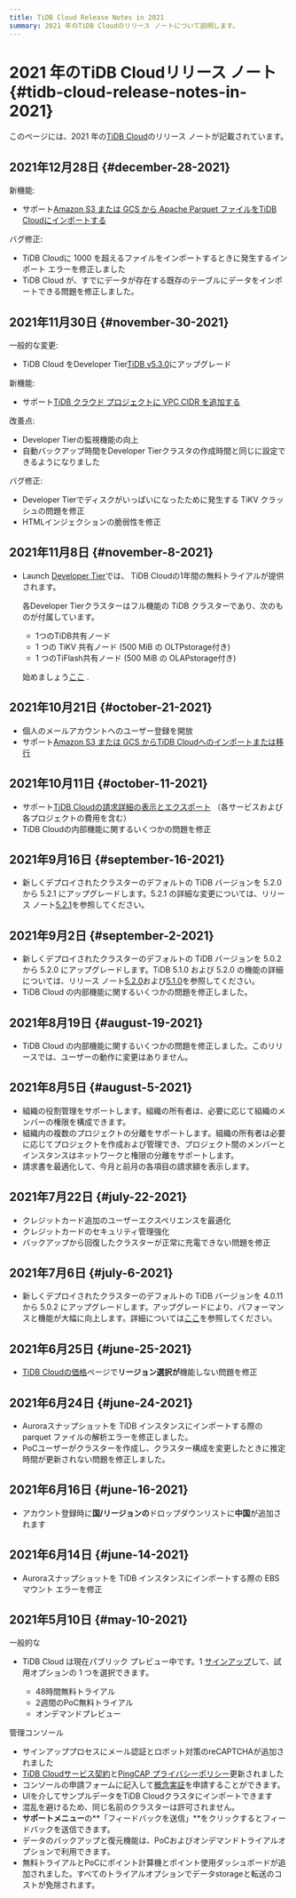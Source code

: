```yaml
---
title: TiDB Cloud Release Notes in 2021
summary: 2021 年のTiDB Cloudのリリース ノートについて説明します。
---
```


# 2021 年のTiDB Cloudリリース ノート {#tidb-cloud-release-notes-in-2021}

このページには、2021 年の[TiDB Cloud](https://www.pingcap.com/tidb-cloud/)のリリース ノートが記載されています。

## 2021年12月28日 {#december-28-2021}

新機能:

-   サポート[Amazon S3 または GCS から Apache Parquet ファイルをTiDB Cloudにインポートする](/tidb-cloud/import-parquet-files.md)

バグ修正:

-   TiDB Cloudに 1000 を超えるファイルをインポートするときに発生するインポート エラーを修正しました
-   TiDB Cloud が、すでにデータが存在する既存のテーブルにデータをインポートできる問題を修正しました。

## 2021年11月30日 {#november-30-2021}

一般的な変更:

-   TiDB Cloud をDeveloper Tier[TiDB v5.3.0](https://docs.pingcap.com/tidb/stable/release-5.3.0)にアップグレード

新機能:

-   サポート[TiDB クラウド プロジェクトに VPC CIDR を追加する](/tidb-cloud/set-up-vpc-peering-connections.md)

改善点:

-   Developer Tierの監視機能の向上
-   自動バックアップ時間をDeveloper Tierクラスタの作成時間と同じに設定できるようになりました

バグ修正:

-   Developer Tierでディスクがいっぱいになったために発生する TiKV クラッシュの問題を修正
-   HTMLインジェクションの脆弱性を修正

## 2021年11月8日 {#november-8-2021}

-   Launch [Developer Tier](/tidb-cloud/select-cluster-tier.md#tidb-cloud-serverless)では、 TiDB Cloudの1年間の無料トライアルが提供されます。

    各Developer Tierクラスターはフル機能の TiDB クラスターであり、次のものが付属しています。

    -   1つのTiDB共有ノード
    -   1 つの TiKV 共有ノード (500 MiB の OLTPstorage付き)
    -   1 つのTiFlash共有ノード (500 MiB の OLAPstorage付き)

    始めましょう[ここ](/tidb-cloud/tidb-cloud-quickstart.md) .

## 2021年10月21日 {#october-21-2021}

-   個人のメールアカウントへのユーザー登録を開放
-   サポート[Amazon S3 または GCS からTiDB Cloudへのインポートまたは移行](/tidb-cloud/import-csv-files.md)

## 2021年10月11日 {#october-11-2021}

-   サポート[TiDB Cloudの請求詳細の表示とエクスポート](/tidb-cloud/tidb-cloud-billing.md#billing-details) （各サービスおよび各プロジェクトの費用を含む）
-   TiDB Cloudの内部機能に関するいくつかの問題を修正

## 2021年9月16日 {#september-16-2021}

-   新しくデプロイされたクラスターのデフォルトの TiDB バージョンを 5.2.0 から 5.2.1 にアップグレードします。5.2.1 の詳細な変更については、リリース ノート[5.2.1](https://docs.pingcap.com/tidb/stable/release-5.2.1)を参照してください。

## 2021年9月2日 {#september-2-2021}

-   新しくデプロイされたクラスターのデフォルトの TiDB バージョンを 5.0.2 から 5.2.0 にアップグレードします。TiDB 5.1.0 および 5.2.0 の機能の詳細については、リリース ノート[5.2.0](https://docs.pingcap.com/tidb/stable/release-5.2.0)および[5.1.0](https://docs.pingcap.com/tidb/stable/release-5.1.0)を参照してください。
-   TiDB Cloud の内部機能に関するいくつかの問題を修正しました。

## 2021年8月19日 {#august-19-2021}

-   TiDB Cloud の内部機能に関するいくつかの問題を修正しました。このリリースでは、ユーザーの動作に変更はありません。

## 2021年8月5日 {#august-5-2021}

-   組織の役割管理をサポートします。組織の所有者は、必要に応じて組織のメンバーの権限を構成できます。
-   組織内の複数のプロジェクトの分離をサポートします。組織の所有者は必要に応じてプロジェクトを作成および管理でき、プロジェクト間のメンバーとインスタンスはネットワークと権限の分離をサポートします。
-   請求書を最適化して、今月と前月の各項目の請求額を表示します。

## 2021年7月22日 {#july-22-2021}

-   クレジットカード追加のユーザーエクスペリエンスを最適化
-   クレジットカードのセキュリティ管理強化
-   バックアップから回復したクラスターが正常に充電できない問題を修正

## 2021年7月6日 {#july-6-2021}

-   新しくデプロイされたクラスターのデフォルトの TiDB バージョンを 4.0.11 から 5.0.2 にアップグレードします。アップグレードにより、パフォーマンスと機能が大幅に向上します。詳細については[ここ](https://docs.pingcap.com/tidb/stable/release-5.0.0)を参照してください。

## 2021年6月25日 {#june-25-2021}

-   [TiDB Cloudの価格](https://www.pingcap.com/pricing/)ページで**リージョン選択が**機能しない問題を修正

## 2021年6月24日 {#june-24-2021}

-   Auroraスナップショットを TiDB インスタンスにインポートする際の parquet ファイルの解析エラーを修正しました。
-   PoCユーザーがクラスターを作成し、クラスター構成を変更したときに推定時間が更新されない問題を修正しました。

## 2021年6月16日 {#june-16-2021}

-   アカウント登録時に**国/リージョンの**ドロップダウンリストに**中国**が追加されます

## 2021年6月14日 {#june-14-2021}

-   Auroraスナップショットを TiDB インスタンスにインポートする際の EBS マウント エラーを修正

## 2021年5月10日 {#may-10-2021}

一般的な

-   TiDB Cloud は現在パブリック プレビュー中です。1 [サインアップ](https://tidbcloud.com/signup)して、試用オプションの 1 つを選択できます。

    -   48時間無料トライアル
    -   2週間のPoC無料トライアル
    -   オンデマンドプレビュー

管理コンソール

-   サインアッププロセスにメール認証とロボット対策のreCAPTCHAが追加されました
-   [TiDB Cloudサービス契約](https://pingcap.com/legal/tidb-cloud-services-agreement)と[PingCAP プライバシーポリシー](https://pingcap.com/legal/privacy-policy/)更新されました
-   コンソールの申請フォームに記入して[概念実証](/tidb-cloud/tidb-cloud-poc.md)を申請することができます。
-   UIを介してサンプルデータをTiDB Cloudクラスタにインポートできます
-   混乱を避けるため、同じ名前のクラスターは許可されません。
-   **サポートメニュー**の**「フィードバックを送信」**をクリックするとフィードバックを送信できます。
-   データのバックアップと復元機能は、PoCおよびオンデマンドトライアルオプションで利用できます。
-   無料トライアルとPoCにポイント計算機とポイント使用ダッシュボードが追加されました。すべてのトライアルオプションでデータstorageと転送のコストが免除されます。
